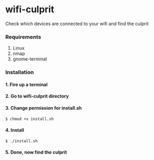 # wifi-culprit
Check which devices are connected to your wifi and find the culprit
### Requirements
1. Linux
2. nmap
3. gnome-terminal
### Installation
#### 1. Fire up a terminal
#### 2. Go to wifi-culprit directory
#### 3. Change permission for install.sh
	$ chmod +x install.sh
#### 4. Install
	$ ./install.sh
#### 5. Done, now find the culprit
